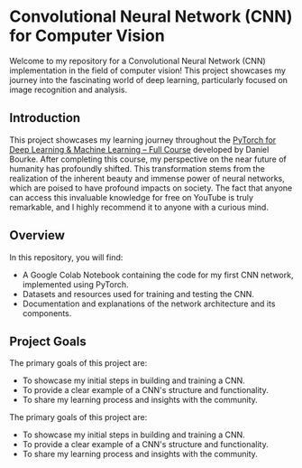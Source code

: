 
# Convolutional Neural Network (CNN) for Computer Vision

Welcome to my repository for a Convolutional Neural Network (CNN) implementation in the field of computer vision! This project showcases my journey into the fascinating world of deep learning, particularly focused on image recognition and analysis.

## Introduction
This project showcases my learning journey throughout the [PyTorch for Deep Learning & Machine Learning – Full Course](https://www.youtube.com/watch?v=V_xro1bcAuA)  developed by Daniel Bourke.
After completing this course, my perspective on the near future of humanity has profoundly shifted. This transformation stems from the realization of the inherent beauty and immense power of neural networks, which are poised to have profound impacts on society. The fact that anyone can access this invaluable knowledge for free on YouTube is truly remarkable, and I highly recommend it to anyone with a curious mind.



## Overview

In this repository, you will find:
- A Google Colab Notebook containing the code for my first CNN network, implemented using PyTorch.
- Datasets and resources used for training and testing the CNN.
- Documentation and explanations of the network architecture and its components.

## Project Goals

The primary goals of this project are:
- To showcase my initial steps in building and training a CNN.
- To provide a clear example of a CNN's structure and functionality.
- To share my learning process and insights with the community.



The primary goals of this project are:
- To showcase my initial steps in building and training a CNN.
- To provide a clear example of a CNN's structure and functionality.
- To share my learning process and insights with the community.

